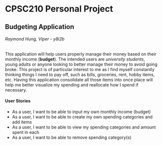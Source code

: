 # CPSC210 Personal Project

## Budgeting Application

###### Raymond Hung, Viper - y8i2b


This application will help users properly manage their money based on their monthly income (**budget**). 
The intended users are *university students*, young adults or anyone looking to better manage their money to 
avoid going broke. This project is of particular interest to me as I find myself constantly thinking things I need to
pay off, such as bills, groceries, rent, hobby items, etc. Having this application consolidate all those items into
once place will help me better visualize my spending and reallocate how I spend if necessary.

#### User Stories

- As a user, I want to be able to input my own monthly income (budget)
- As a user, I want to be able to create my own spending categories and add items
- As a user, I want to be able to view my spending categories and amount spent in each
- As a user, I want to be able to remove spending category(s)

